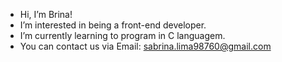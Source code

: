 - Hi, I’m Brina!
- I’m interested in being a front-end developer.
- I’m currently learning to program in C languagem.
- You can contact us via Email: sabrina.lima98760@gmail.com

<!---
brina-des/brina-des is a ✨ special ✨ repository because its `README.md` (this file) appears on your GitHub profile.
You can click the Preview link to take a look at your changes.
--->
